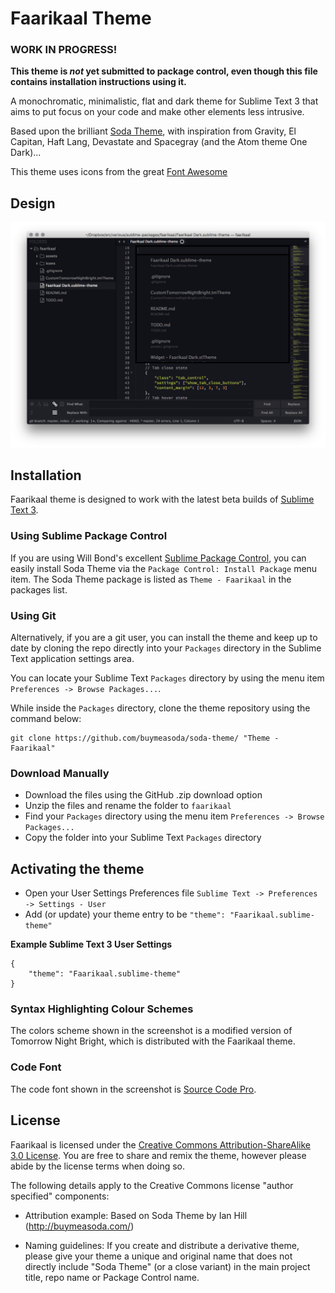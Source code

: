 # Faarikaal Theme

### WORK IN PROGRESS!
**This theme is *not* yet submitted to package control, even though this file contains installation instructions using it.**

A monochromatic, minimalistic, flat and dark theme for Sublime Text 3 that aims to put focus on your code and make other elements less intrusive.

Based upon the brilliant [Soda Theme](http://buymeasoda.github.io/soda-theme/),
with inspiration from Gravity, El Capitan, Haft Lang, Devastate and Spacegray (and the Atom theme One Dark)...

This theme uses icons from the great [Font Awesome](http://fortawesome.github.io/Font-Awesome/)

<!-- Project site: [http://eivind88.github.io/faarikaal/](http://eivind88.github.io/faarikaal/ -->

## Design

![Faarikaal Theme](faarikaal.png?)

## Installation

Faarikaal theme is designed to work with the latest beta builds of [Sublime Text 3](http://www.sublimetext.com/3).

### Using Sublime Package Control

If you are using Will Bond's excellent [Sublime Package Control](http://wbond.net/sublime_packages/package_control), you can easily install Soda Theme via the `Package Control: Install Package` menu item. The Soda Theme package is listed as `Theme - Faarikaal` in the packages list.

### Using Git

Alternatively, if you are a git user, you can install the theme and keep up to date by cloning the repo directly into your `Packages` directory in the Sublime Text application settings area.

You can locate your Sublime Text `Packages` directory by using the menu item `Preferences -> Browse Packages...`.

While inside the `Packages` directory, clone the theme repository using the command below:

    git clone https://github.com/buymeasoda/soda-theme/ "Theme - Faarikaal"

### Download Manually

* Download the files using the GitHub .zip download option
* Unzip the files and rename the folder to `faarikaal`
* Find your `Packages` directory using the menu item  `Preferences -> Browse Packages...`
* Copy the folder into your Sublime Text `Packages` directory

## Activating the theme

* Open your User Settings Preferences file `Sublime Text -> Preferences -> Settings - User`
* Add (or update) your theme entry to be `"theme": "Faarikaal.sublime-theme"`

**Example Sublime Text 3 User Settings**

    {
        "theme": "Faarikaal.sublime-theme"
    }

<!--
## Additional Features

### Sidebar Folder Icons

Faarikaal has folder icons by default with Sublime Text.

![Soda Folder Icons](http://buymeasoda.github.com/soda-theme/images/features/sidebar-folder-icons.png)

### Retina Resolution UI

Faarikaal has been designed to take advantage of retina resolution (high-dpi) displays.

![Soda Retina](http://buymeasoda.github.com/soda-theme/images/features/soda-retina.png)

## Bonus Options

-->

### Syntax Highlighting Colour Schemes

The colors scheme shown in the screenshot is a modified version of Tomorrow Night Bright,
which is distributed with the Faarikaal theme.

### Code Font

The code font shown in the screenshot is [Source Code Pro](https://github.com/adobe-fonts/source-code-pro).

## License

Faarikaal is licensed under the [Creative Commons Attribution-ShareAlike 3.0 License](http://creativecommons.org/licenses/by-sa/3.0/). You are free to share and remix the theme, however please abide by the license terms when doing so.

The following details apply to the Creative Commons license "author specified" components:

* Attribution example: Based on Soda Theme by Ian Hill (http://buymeasoda.com/)

* Naming guidelines: If you create and distribute a derivative theme, please give your theme a unique and original name that does not directly include "Soda Theme" (or a close variant) in the main project title, repo name or Package Control name.
